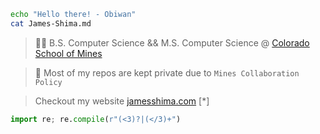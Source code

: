  
```sh
echo "Hello there! - Obiwan"
cat James-Shima.md
```

> 👨‍🎓 B.S. Computer Science && M.S. Computer Science @ <a href="https://mines.edu">Colorado School of Mines</a>

> 🔐 Most of my repos are kept private due to `Mines Collaboration Policy`

> Checkout my website <a href="https://jamesshima.com">jamesshima.com</a> [*]

```python
import re; re.compile(r"(<3)?|(</3)+")
```
